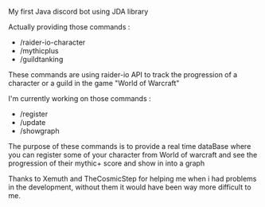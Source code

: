 My first Java discord bot using JDA library

Actually providing those commands :
- /raider-io-character
- /mythicplus
- /guildtanking

These commands are using raider-io API to track the progression of a character or
a guild in the game "World of Warcraft" 

I'm currently working on those commands :
- /register
- /update
- /showgraph

The purpose of these commands is to provide a real time dataBase where you can
register some of your character from World of warcraft and see the progression of
their mythic+ score and show in into a graph

Thanks to Xemuth and TheCosmicStep for helping me when i had problems in the
development, without them it would have been way more difficult to me.

